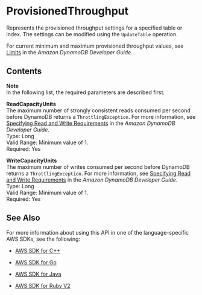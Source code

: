 # ProvisionedThroughput<a name="API_ProvisionedThroughput"></a>

Represents the provisioned throughput settings for a specified table or index\. The settings can be modified using the `UpdateTable` operation\.

For current minimum and maximum provisioned throughput values, see [Limits](http://docs.aws.amazon.com/amazondynamodb/latest/developerguide/Limits.html) in the *Amazon DynamoDB Developer Guide*\.

## Contents<a name="API_ProvisionedThroughput_Contents"></a>

**Note**  
In the following list, the required parameters are described first\.

 **ReadCapacityUnits**   
The maximum number of strongly consistent reads consumed per second before DynamoDB returns a `ThrottlingException`\. For more information, see [Specifying Read and Write Requirements](http://docs.aws.amazon.com/amazondynamodb/latest/developerguide/WorkingWithTables.html#ProvisionedThroughput) in the *Amazon DynamoDB Developer Guide*\.  
Type: Long  
Valid Range: Minimum value of 1\.  
Required: Yes

 **WriteCapacityUnits**   
The maximum number of writes consumed per second before DynamoDB returns a `ThrottlingException`\. For more information, see [Specifying Read and Write Requirements](http://docs.aws.amazon.com/amazondynamodb/latest/developerguide/WorkingWithTables.html#ProvisionedThroughput) in the *Amazon DynamoDB Developer Guide*\.  
Type: Long  
Valid Range: Minimum value of 1\.  
Required: Yes

## See Also<a name="API_ProvisionedThroughput_SeeAlso"></a>

For more information about using this API in one of the language\-specific AWS SDKs, see the following:

+  [AWS SDK for C\+\+](http://docs.aws.amazon.com/goto/SdkForCpp/dynamodb-2012-08-10/ProvisionedThroughput) 

+  [AWS SDK for Go](http://docs.aws.amazon.com/goto/SdkForGoV1/dynamodb-2012-08-10/ProvisionedThroughput) 

+  [AWS SDK for Java](http://docs.aws.amazon.com/goto/SdkForJava/dynamodb-2012-08-10/ProvisionedThroughput) 

+  [AWS SDK for Ruby V2](http://docs.aws.amazon.com/goto/SdkForRubyV2/dynamodb-2012-08-10/ProvisionedThroughput) 